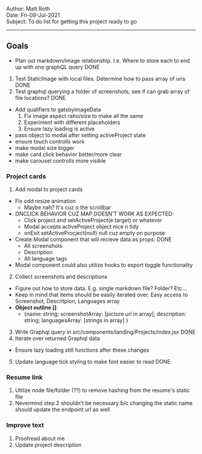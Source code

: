 Author: Matt Roth  
Date: Fri-09-Jul-2021  
Subject: To do list for getting this project ready to go  

---------------------------------

## Goals
- Plan out markdown/image relationship. I.e. Where to store each to end up with one graphQL query DONE
1. Test StaticImage with local files. Determine how to pass array of uris DONE
2. Test graphql querying a folder of screenshots, see if can grab array of file locations? DONE

- Add qualifiers to gatsbyImageData
  1. Fix image aspect ratio/size to make all the same
  2. Experiment with different placeholders
  3. Ensure lazy loading is active
- pass object to modal after setting activeProject state
- ensure touch controlls work
- make modal size bigger
- make card click behavior better/more clear
- make carousel controlls more visible

### Project cards

1. Add modal to project cards
  - Fix odd resize animation
    - Maybe nah? It's cuz o the scrollbar
  - ONCLICK BEHAVIOR CUZ MAP DOESN'T WORK AS EXPECTED:
    - Click project and setActiveProject(e.target) or whatever
    - Modal accepts activeProject object nice n tidy
    - onExit setActiveProcject(null) null cuz empty on purpose
  - Create Modal component that will recieve data as props: DONE
    - All screenshots
    - Description
    - All language tags
  - Modal component could also utilize hooks to export toggle functionality
2. Collect screenshots and descriptions
  - Figure out how to store data. E.g. single markdown file? Folder? Etc...
  - Keep in mind that items should be easily iterated over. Easy access to Screenshot, Descritpion, Languages array
  - **Object outline []**:
    - {name: string; screenshotArray: [picture uri in array]; description: string; languagesArray: [strings in array] }
3. Write Graphql query in src/components/landing/Projects/index.jsx DONE
4. Iterate over returned Graphql data
  - Ensure lazy loading still functions after these changes
5. Update language tick styling to make font easier to read DONE

### Resume link

1. Utilize node file/folder (??) to remove hashing from the resume's static file
2. Nevermind step 2 shouldn't be necessary b/c changing the static name should update the endpoint url as well

### Improve text

1. Proofread about me
2. Update project description
